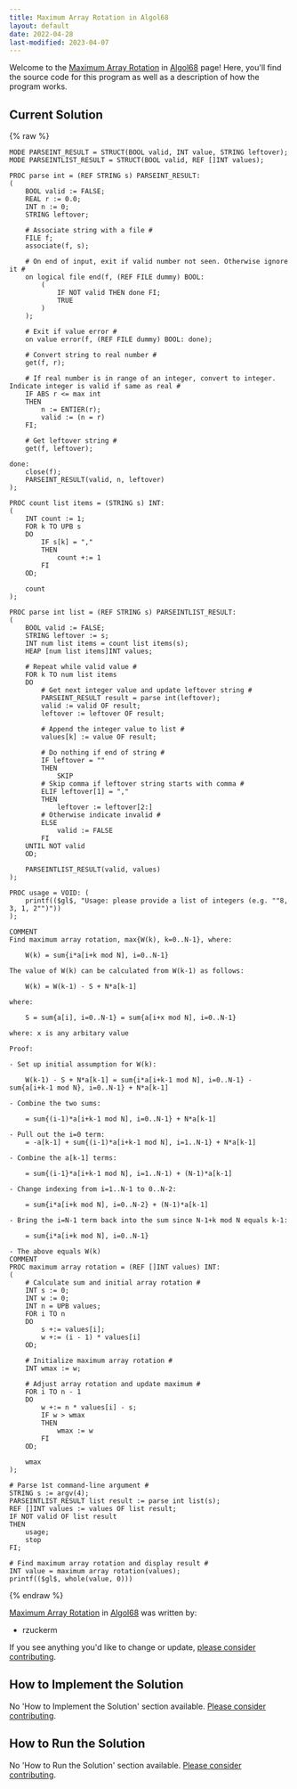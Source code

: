 ```yaml
---
title: Maximum Array Rotation in Algol68
layout: default
date: 2022-04-28
last-modified: 2023-04-07
---
```


Welcome to the [Maximum Array Rotation](https://sampleprograms.io/projects/maximum-array-rotation) in [Algol68](https://sampleprograms.io/languages/algol68) page! Here, you'll find the source code for this program as well as a description of how the program works.

## Current Solution

{% raw %}

```algol68
MODE PARSEINT_RESULT = STRUCT(BOOL valid, INT value, STRING leftover);
MODE PARSEINTLIST_RESULT = STRUCT(BOOL valid, REF []INT values);

PROC parse int = (REF STRING s) PARSEINT_RESULT:
(
    BOOL valid := FALSE;
    REAL r := 0.0;
    INT n := 0;
    STRING leftover;

    # Associate string with a file #
    FILE f;
    associate(f, s);

    # On end of input, exit if valid number not seen. Otherwise ignore it #
    on logical file end(f, (REF FILE dummy) BOOL:
        (
            IF NOT valid THEN done FI;
            TRUE
        )
    );

    # Exit if value error #
    on value error(f, (REF FILE dummy) BOOL: done);

    # Convert string to real number #
    get(f, r);

    # If real number is in range of an integer, convert to integer. Indicate integer is valid if same as real #
    IF ABS r <= max int
    THEN
        n := ENTIER(r);
        valid := (n = r)
    FI;

    # Get leftover string #
    get(f, leftover);

done:
    close(f);
    PARSEINT_RESULT(valid, n, leftover)
);

PROC count list items = (STRING s) INT:
(
    INT count := 1;
    FOR k TO UPB s
    DO
        IF s[k] = ","
        THEN
            count +:= 1
        FI
    OD;

    count
);

PROC parse int list = (REF STRING s) PARSEINTLIST_RESULT:
(
    BOOL valid := FALSE;
    STRING leftover := s;
    INT num list items = count list items(s);
    HEAP [num list items]INT values;

    # Repeat while valid value #
    FOR k TO num list items
    DO
        # Get next integer value and update leftover string #
        PARSEINT_RESULT result = parse int(leftover);
        valid := valid OF result;
        leftover := leftover OF result;

        # Append the integer value to list #
        values[k] := value OF result;

        # Do nothing if end of string #
        IF leftover = ""
        THEN
            SKIP
        # Skip comma if leftover string starts with comma #
        ELIF leftover[1] = ","
        THEN
            leftover := leftover[2:]
        # Otherwise indicate invalid #
        ELSE
            valid := FALSE
        FI
    UNTIL NOT valid
    OD;

    PARSEINTLIST_RESULT(valid, values)
);

PROC usage = VOID: (
    printf(($gl$, "Usage: please provide a list of integers (e.g. ""8, 3, 1, 2"")"))
);

COMMENT
Find maximum array rotation, max{W(k), k=0..N-1}, where:

    W(k) = sum{i*a[i+k mod N], i=0..N-1}

The value of W(k) can be calculated from W(k-1) as follows:

    W(k) = W(k-1) - S + N*a[k-1]

where:

    S = sum{a[i], i=0..N-1} = sum{a[i+x mod N], i=0..N-1}

where: x is any arbitary value

Proof:

- Set up initial assumption for W(k):

    W(k-1) - S + N*a[k-1] = sum{i*a[i+k-1 mod N], i=0..N-1} - sum{a[i+k-1 mod N}, i=0..N-1} + N*a[k-1]

- Combine the two sums:

    = sum{(i-1)*a[i+k-1 mod N], i=0..N-1} + N*a[k-1]

- Pull out the i=0 term:
    = -a[k-1] + sum{(i-1)*a[i+k-1 mod N], i=1..N-1} + N*a[k-1]

- Combine the a[k-1] terms:

    = sum{(i-1}*a[i+k-1 mod N], i=1..N-1) + (N-1)*a[k-1]

- Change indexing from i=1..N-1 to 0..N-2:

    = sum{i*a[i+k mod N], i=0..N-2} + (N-1)*a[k-1]

- Bring the i=N-1 term back into the sum since N-1+k mod N equals k-1:

    = sum{i*a[i+k mod N], i=0..N-1}

- The above equals W(k)
COMMENT
PROC maximum array rotation = (REF []INT values) INT:
(
    # Calculate sum and initial array rotation #
    INT s := 0;
    INT w := 0;
    INT n = UPB values;
    FOR i TO n
    DO
        s +:= values[i];
        w +:= (i - 1) * values[i]
    OD;

    # Initialize maximum array rotation #
    INT wmax := w;

    # Adjust array rotation and update maximum #
    FOR i TO n - 1
    DO
        w +:= n * values[i] - s;
        IF w > wmax
        THEN
            wmax := w
        FI
    OD;

    wmax
);

# Parse 1st command-line argument #
STRING s := argv(4);
PARSEINTLIST_RESULT list result := parse int list(s);
REF []INT values := values OF list result;
IF NOT valid OF list result
THEN
    usage;
    stop
FI;

# Find maximum array rotation and display result #
INT value = maximum array rotation(values);
printf(($gl$, whole(value, 0)))
```

{% endraw %}

[Maximum Array Rotation](https://sampleprograms.io/projects/maximum-array-rotation) in [Algol68](https://sampleprograms.io/languages/algol68) was written by:

- rzuckerm

If you see anything you'd like to change or update, [please consider contributing](https://github.com/TheRenegadeCoder/sample-programs).

## How to Implement the Solution

No 'How to Implement the Solution' section available. [Please consider contributing](https://github.com/TheRenegadeCoder/sample-programs-website).

## How to Run the Solution

No 'How to Run the Solution' section available. [Please consider contributing](https://github.com/TheRenegadeCoder/sample-programs-website).